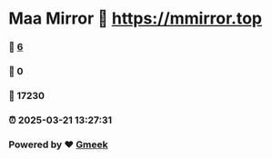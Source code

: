# Maa Mirror :link: https://mmirror.top 
### :page_facing_up: [6](https://mmirror.top/tag.html) 
### :speech_balloon: 0 
### :hibiscus: 17230 
### :alarm_clock: 2025-03-21 13:27:31 
### Powered by :heart: [Gmeek](https://github.com/Meekdai/Gmeek)
